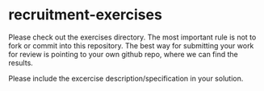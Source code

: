 # recruitment-exercises

Please check out the exercises directory. The most important rule is not to fork or commit into this repository. The best way for submitting your work for review is pointing to your own github repo, where we can find the results.

Please include the excercise description/specification in your solution.
